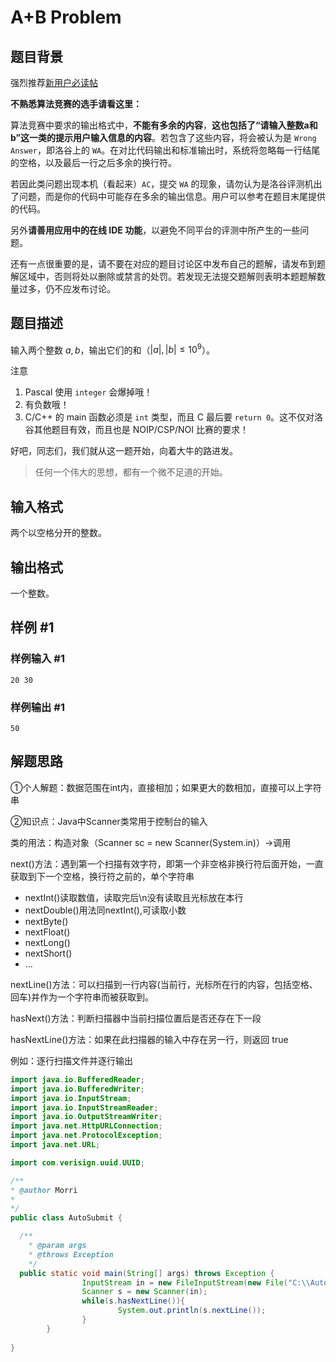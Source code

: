 # A+B Problem

## 题目背景

强烈推荐[新用户必读帖](https://www.luogu.com.cn/discuss/241461)

**不熟悉算法竞赛的选手请看这里：**

算法竞赛中要求的输出格式中，**不能有多余的内容**，**这也包括了“请输入整数a和b”这一类的提示用户输入信息的内容**。若包含了这些内容，将会被认为是 `Wrong Answer`，即洛谷上的 `WA`。在对比代码输出和标准输出时，系统将忽略每一行结尾的空格，以及最后一行之后多余的换行符。

若因此类问题出现本机（看起来）`AC`，提交 `WA` 的现象，请勿认为是洛谷评测机出了问题，而是你的代码中可能存在多余的输出信息。用户可以参考在题目末尾提供的代码。

另外**请善用应用中的在线 IDE 功能**，以避免不同平台的评测中所产生的一些问题。

还有一点很重要的是，请不要在对应的题目讨论区中发布自己的题解，请发布到题解区域中，否则将处以删除或禁言的处罚。若发现无法提交题解则表明本题题解数量过多，仍不应发布讨论。

## 题目描述

输入两个整数 $a, b$，输出它们的和（$|a|,|b| \le {10}^9$）。

注意

1. Pascal 使用 `integer` 会爆掉哦！
2. 有负数哦！
3. C/C++ 的 main 函数必须是 `int` 类型，而且 C 最后要 `return 0`。这不仅对洛谷其他题目有效，而且也是 NOIP/CSP/NOI 比赛的要求！

好吧，同志们，我们就从这一题开始，向着大牛的路进发。

> 任何一个伟大的思想，都有一个微不足道的开始。

## 输入格式

两个以空格分开的整数。

## 输出格式

一个整数。

## 样例 #1

### 样例输入 #1

```
20 30
```

### 样例输出 #1

```
50
```

## 解题思路

①个人解题：数据范围在int内，直接相加；如果更大的数相加，直接可以上字符串

②知识点：Java中Scanner类常用于控制台的输入

类的用法：构造对象（Scanner sc = new Scanner(System.in)）->调用
 
next()方法：遇到第一个扫描有效字符，即第一个非空格非换行符后面开始，一直获取到下一个空格，换行符之前的，单个字符串
   - nextInt()读取数值，读取完后\n没有读取且光标放在本行  
   - nextDouble()用法同nextInt(),可读取小数
   - nextByte()
   - nextFloat()
   - nextLong()
   - nextShort()
   - ...

nextLine()方法：可以扫描到一行内容(当前行，光标所在行的内容，包括空格、回车)并作为一个字符串而被获取到。

hasNext()方法：判断扫描器中当前扫描位置后是否还存在下一段

hasNextLine()方法：如果在此扫描器的输入中存在另一行，则返回 true

例如：逐行扫描文件并逐行输出
```Java
import java.io.BufferedReader; 
import java.io.BufferedWriter; 
import java.io.InputStream; 
import java.io.InputStreamReader; 
import java.io.OutputStreamWriter; 
import java.net.HttpURLConnection; 
import java.net.ProtocolException; 
import java.net.URL; 

import com.verisign.uuid.UUID; 

/** 
* @author Morri 
* 
*/ 
public class AutoSubmit { 

  /** 
    * @param args 
    * @throws Exception    
    */ 
  public static void main(String[] args) throws Exception { 
                InputStream in = new FileInputStream(new File("C:\\AutoSubmit.java")); 
                Scanner s = new Scanner(in); 
                while(s.hasNextLine()){ 
                        System.out.println(s.nextLine()); 
                } 
        }
    
}

```
